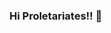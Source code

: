 ### Hi Proletariates!! 👋

<!--
**ahmerrkhan/ahmerrkhan** is a ✨ _special_ ✨ repository because its `README.md` (this file) appears on your GitHub profile.

Here are some ideas to get you started:

- 🔭 I’m currently working on ... Flutter frontend
- 🌱 I’m currently learning ...Firebase, Cloud Computing, AR-VR 
- 👯 I’m looking to collaborate on ...github OpenSource
- 💬 Ask me about ...Mobile Application related technologies
- 😄 Pronouns: ... He/Him
- ⚡ Fun fact: ... I spend almost 10 hours daily reading Literature, history, philosophy and Everyday Science.
-->
